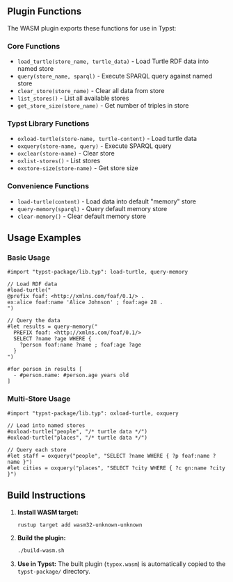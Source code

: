 ## Plugin Functions

The WASM plugin exports these functions for use in Typst:

### Core Functions
- `load_turtle(store_name, turtle_data)` - Load Turtle RDF data into named store
- `query(store_name, sparql)` - Execute SPARQL query against named store
- `clear_store(store_name)` - Clear all data from store
- `list_stores()` - List all available stores
- `get_store_size(store_name)` - Get number of triples in store

### Typst Library Functions
- `oxload-turtle(store-name, turtle-content)` - Load turtle data
- `oxquery(store-name, query)` - Execute SPARQL query
- `oxclear(store-name)` - Clear store
- `oxlist-stores()` - List stores
- `oxstore-size(store-name)` - Get store size

### Convenience Functions
- `load-turtle(content)` - Load data into default "memory" store
- `query-memory(sparql)` - Query default memory store
- `clear-memory()` - Clear default memory store

## Usage Examples

### Basic Usage
```typst
#import "typst-package/lib.typ": load-turtle, query-memory

// Load RDF data
#load-turtle("
@prefix foaf: <http://xmlns.com/foaf/0.1/> .
ex:alice foaf:name 'Alice Johnson' ; foaf:age 28 .
")

// Query the data
#let results = query-memory("
  PREFIX foaf: <http://xmlns.com/foaf/0.1/>
  SELECT ?name ?age WHERE {
    ?person foaf:name ?name ; foaf:age ?age
  }
")

#for person in results [
  - #person.name: #person.age years old
]
```

### Multi-Store Usage
```typst
#import "typst-package/lib.typ": oxload-turtle, oxquery

// Load into named stores
#oxload-turtle("people", "/* turtle data */")
#oxload-turtle("places", "/* turtle data */")

// Query each store
#let staff = oxquery("people", "SELECT ?name WHERE { ?p foaf:name ?name }")
#let cities = oxquery("places", "SELECT ?city WHERE { ?c gn:name ?city }")
```

## Build Instructions

1. **Install WASM target:**
   ```bash
   rustup target add wasm32-unknown-unknown
   ```

2. **Build the plugin:**
   ```bash
   ./build-wasm.sh
   ```

3. **Use in Typst:**
   The built plugin (`typox.wasm`) is automatically copied to the `typst-package/` directory.